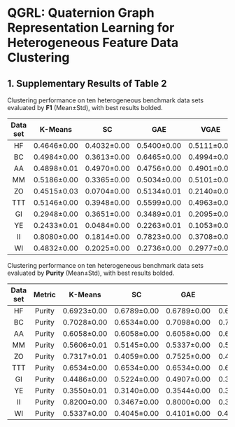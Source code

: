 # QGRL: Quaternion Graph Representation Learning for Heterogeneous Feature Data Clustering
## 1. Supplementary Results of Table 2

Clustering performance on ten heterogeneous benchmark data sets evaluated by **F1** (Mean±Std), with best results bolded.


| Data set |   K-Means   |     SC      | GAE         |    VGAE     |      ARGAE      |   ARVGAE    |    CCGC     |      DFCN       |    DAEGC    |      EGAE       |      Ours       |
| :------: | :---------: | :---------: | ----------- | :---------: | :-------------: | :---------: | :---------: | :-------------: | :---------: | :-------------: | :-------------: |
|    HF    | 0.4646±0.00 | 0.4032±0.00 | 0.5400±0.00 | 0.5111±0.01 |   0.4883±0.00   | 0.4915±0.01 | 0.5404±0.00 |   0.5026±0.01   | 0.4253±0.03 |   0.0002±0.00   | **0.6788±0.04** |
|    BC    | 0.4984±0.00 | 0.3613±0.00 | 0.6465±0.00 | 0.4994±0.02 |   0.5222±0.01   | 0.5380±0.00 | 0.6547±0.33 |   0.5361±0.04   | 0.4115±0.00 |   0.4743±0.09   | **0.6657±0.00** |
|    AA    | 0.4898±0.01 | 0.4970±0.00 | 0.4756±0.00 | 0.4901±0.06 | **0.5946±0.00** | 0.5321±0.01 | 0.5620±0.02 |   0.5065±0.01   | 0.4000±0.01 |   0.4140±0.03   |   0.4476±0.03   |
|    MM    | 0.5186±0.00 | 0.3365±0.00 | 0.5034±0.00 | 0.5101±0.01 |   0.6244±0.00   | 0.5250±0.01 | 0.6819±0.02 |   0.6848±0.00   | 0.3958±0.09 |   0.8277±0.00   | **0.8326±0.00** |
|    ZO    | 0.4515±0.03 | 0.0704±0.00 | 0.5134±0.01 | 0.2140±0.02 |   0.2799±0.00   | 0.2820±0.00 | 0.5683±0.03 | **0.6334±0.05** | 0.1040±0.02 |   0.5479±0.02   |   0.6184±0.04   |
|   TTT    | 0.5146±0.00 | 0.3948±0.00 | 0.5599±0.00 | 0.4963±0.01 |   0.5650±0.00   | 0.5575±0.00 | 0.5633±0.01 |   0.5183±0.01   | 0.3976±0.01 |   0.4207±0.08   | **0.9572±0.02** |
|    GI    | 0.2948±0.00 | 0.3651±0.00 | 0.3489±0.01 | 0.2095±0.01 |   0.2380±0.01   | 0.2022±0.01 | 0.3646±0.03 |   0.4457±0.01   | 0.0960±0.01 |   0.4747±0.01   | **0.4961±0.03** |
|    YE    | 0.2433±0.01 | 0.0484±0.00 | 0.2263±0.01 | 0.1053±0.01 |   0.2414±0.00   | 0.2397±0.00 | 0.2017±0.00 |   0.1822±0.01   | 0.0551±0.01 | **0.2845±0.02** |   0.2138±0.02   |
|    II    | 0.8080±0.00 | 0.1814±0.00 | 0.7823±0.00 | 0.3708±0.03 |   0.4411±0.00   | 0.3810±0.01 | 0.9237±0.01 |   0.8277±0.02   | 0.1814±0.00 |   0.9191±0.01   | **0.9559±0.01** |
|    WI    | 0.4832±0.00 | 0.2025±0.00 | 0.2736±0.00 | 0.2977±0.02 |   0.4028±0.01   | 0.3596±0.00 | 0.5380±0.02 |   0.4735±0.01   | 0.2027±0.00 |   0.7466±0.00   | **0.9641±0.00** |

Clustering performance on ten heterogeneous benchmark data sets evaluated by **Purity** (Mean±Std), with best results bolded.

| Data set | Metric |   K-Means   |     SC      | GAE         |     VGAE     |    ARGAE    |   ARVGAE    |    CCGC     |    DFCN     |    DAEGC    |      EGAE       |      Ours       |
| :------: | :----: | :---------: | :---------: | ----------- | :----------: | :---------: | :---------: | :---------: | :---------: | :---------: | :-------------: | :-------------: |
|    HF    | Purity | 0.6923±0.00 | 0.6789±0.00 | 0.6789±0.00 | 0.6789±0.00  | 0.6789±0.00 | 0.6789±0.00 | 0.6789±0.00 | 0.6789±0.00 | 0.6819±0.00 |   0.1814±0.00   | **0.7130±0.03** |
|    BC    | Purity | 0.7028±0.00 | 0.6534±0.00 | 0.7098±0.00 | 0.7028±0.00  | 0.7028±0.00 | 0.7028±0.00 | 0.7098±0.00 | 0.7028±0.00 | 0.7028±0.00 |   0.7028±0.00   | **0.7203±0.00** |
|    AA    | Purity | 0.6058±0.00 | 0.6058±0.00 | 0.6058±0.00 | 0.6058±0.00  | 0.6125±0.01 | 0.6058±0.00 | 0.6058±0.00 | 0.6058±0.00 | 0.6144±0.00 |   0.6154±0.00   | **0.6298±0.01** |
|    MM    | Purity | 0.5606±0.01 | 0.5145±0.00 | 0.5337±0.00 | 0.5145±0.00  | 0.6348±0.04 | 0.5559±0.01 | 0.6783±0.00 | 0.6855±0.00 | 0.5267±0.03 |   0.8277±0.00   | **0.8327±0.00** |
|    ZO    | Purity | 0.7317±0.01 | 0.4059±0.00 | 0.7525±0.00 | 0.4257±0.00  | 0.4614±0.01 | 0.4446±0.01 | 0.7525±0.00 | 0.8178±0.04 | 0.4198±0.01 |   0.7624±0.00   | **0.8376±0.02** |
|   TTT    | Purity | 0.6534±0.00 | 0.6534±0.00 | 0.6534±0.00 | 0.6534±0.00  | 0.6534 0.00 | 0.6534 0.00 | 0.6534±0.00 | 0.6534±0.00 | 0.6534±0.00 |   0.6534±0.00   | **0.9606±0.02** |
|    GI    | Purity | 0.4486±0.00 | 0.5224±0.00 | 0.4907±0.00 | 0.3972±0.00  | 0.3986±0.02 | 0.3813±0.01 | 0.5140±0.00 | 0.5117±0.01 | 0.3776±0.00 |   0.6262±0.00   | **0.7009±0.05** |
|    YE    | Purity | 0.3550±0.01 | 0.3140±0.00 | 0.3544±0.00 | 0.3221±0.00  | 0.3567±0.00 | 0.3569±0.00 | 0.3551±0.00 | 0.4060±0.01 | 0.3172±0.00 | **0.5027±0.00** |   0.4369±0.02   |
|    II    | Purity | 0.8200±0.00 | 0.3467±0.00 | 0.8000±0.00 | 0.3933±0.00  | 0.4480±0.02 | 0.3980±0.01 | 0.8933±0.00 | 0.8373±0.01 | 0.3467±0.00 |   0.9267±0.00   | **0.9560±0.01** |
|    WI    | Purity | 0.5337±0.00 | 0.4045±0.00 | 0.4101±0.00 | 0.43.26±0.00 | 0.4163±0.01 | 0.3596±0.00 | 0.5562±0.00 | 0.5348±0.01 | 0.4101±0.00 |   0.7472±0.00   | **0.9640±0.00** |
